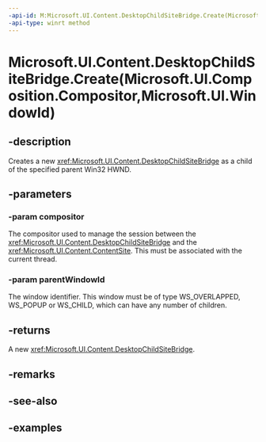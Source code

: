 ```yaml
---
-api-id: M:Microsoft.UI.Content.DesktopChildSiteBridge.Create(Microsoft.UI.Composition.Compositor,Microsoft.UI.WindowId)
-api-type: winrt method
---
```


# Microsoft.UI.Content.DesktopChildSiteBridge.Create(Microsoft.UI.Composition.Compositor,Microsoft.UI.WindowId)

<!--
public static Microsoft.UI.Content.DesktopChildSiteBridge Create (Microsoft.UI.Composition.Compositor compositor, Microsoft.UI.WindowId parentWindowId);
-->

## -description

Creates a new <xref:Microsoft.UI.Content.DesktopChildSiteBridge> as a child of the specified parent Win32 HWND.

## -parameters

### -param compositor

The compositor used to manage the session between the <xref:Microsoft.UI.Content.DesktopChildSiteBridge> and the <xref:Microsoft.UI.Content.ContentSite>. This must be associated with the current thread.

### -param parentWindowId

The window identifier. This window must be of type WS_OVERLAPPED, WS_POPUP or WS_CHILD, which can have any number of children.

## -returns

A new <xref:Microsoft.UI.Content.DesktopChildSiteBridge>.

## -remarks

## -see-also

## -examples

